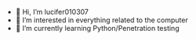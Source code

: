- 👋 Hi, I’m lucifer010307
- 👀 I’m interested in everything related to the computer
- 🌱 I’m currently learning Python/Penetration testing

<!---
lucifer010307/lucifer010307 is a ✨ special ✨ repository because its `README.md` (this file) appears on your GitHub profile.
You can click the Preview link to take a look at your changes.
--->
